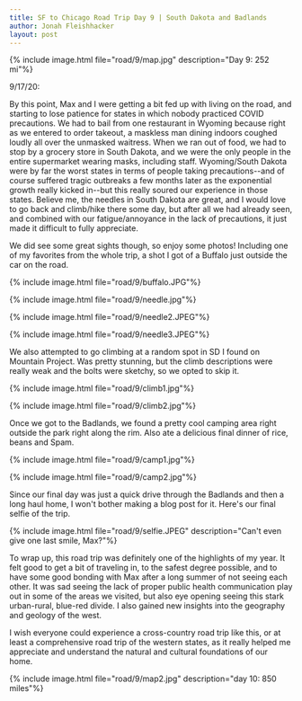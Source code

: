 ```yaml
---
title: SF to Chicago Road Trip Day 9 | South Dakota and Badlands
author: Jonah Fleishhacker
layout: post
---
```


{% include image.html file="road/9/map.jpg" description="Day 9: 252 mi"%}

9/17/20: 

By this point, Max and I were getting a bit fed up with living on the road, and starting to lose patience for states in which nobody practiced COVID precautions. We had to bail from one restaurant in Wyoming because right as we entered to order takeout, a maskless man dining indoors coughed loudly all over the unmasked waitress. When we ran out of food, we had to stop by a grocery store in South Dakota, and we were the only people in the entire supermarket wearing masks, including staff. Wyoming/South Dakota were by far the worst states in terms of people taking precautions--and of course suffered tragic outbreaks a few months later as the exponential growth really kicked in--but this really soured our experience in those states. Believe me, the needles in South Dakota are great, and I would love to go back and climb/hike there some day, but after all we had already seen, and combined with our fatigue/annoyance in the lack of precautions, it just made it difficult to fully appreciate. 

We did see some great sights though, so enjoy some photos! Including one of my favorites from the whole trip, a shot I got of a Buffalo just outside the car on the road. 


{% include image.html file="road/9/buffalo.JPG"%}

{% include image.html file="road/9/needle.jpg"%}

{% include image.html file="road/9/needle2.JPEG"%}

{% include image.html file="road/9/needle3.JPEG"%}

We also attempted to go climbing at a random spot in SD I found on Mountain Project. Was pretty stunning, but the climb descriptions were really weak and the bolts were sketchy, so we opted to skip it. 

{% include image.html file="road/9/climb1.jpg"%}

{% include image.html file="road/9/climb2.jpg"%}

Once we got to the Badlands, we found a pretty cool camping area right outside the park right along the rim. Also ate a delicious final dinner of rice, beans and Spam.

{% include image.html file="road/9/camp1.jpg"%}

{% include image.html file="road/9/camp2.jpg"%}

Since our final day was just a quick drive through the Badlands and then a long haul home, I won't bother making a blog post for it. Here's our final selfie of the trip.

{% include image.html file="road/9/selfie.JPEG" description="Can't even give one last smile, Max?"%}

To wrap up, this road trip was definitely one of the highlights of my year. It felt good to get a bit of traveling in, to the safest degree possible, and to have some good bonding with Max after a long summer of not seeing each other. It was sad seeing the lack of proper public health communication play out in some of the areas we visited, but also eye opening seeing this stark urban-rural, blue-red divide. I also gained new insights into the geography and geology of the west. 

I wish everyone could experience a cross-country road trip like this, or at least a comprehensive road trip of the western states, as it really helped me appreciate and understand the natural and cultural foundations of our home.  

{% include image.html file="road/9/map2.jpg" description="day 10: 850 miles"%}
